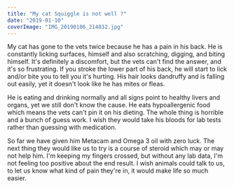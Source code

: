 ```yaml
---
title: "My cat Squiggle is not well ?"
date: "2019-01-10"
coverImage: "IMG_20190106_214032.jpg"
---
```


My cat has gone to the vets twice because he has a pain in his back. He is constantly licking surfaces, himself and also scratching, digging, and biting himself. It's definitely a discomfort, but the vets can't find the answer, and it's so frustrating. If you stroke the lower part of his back, he will start to lick and/or bite you to tell you it's hurting. His hair looks dandruffy and is falling out easily, yet it doesn't look like he has mites or fleas.

He is eating and drinking normally and all signs point to healthy livers and organs, yet we still don't know the cause. He eats hypoallergenic food which means the vets can't pin it on his dieting. The whole thing is horrible and a bunch of guess work. I wish they would take his bloods for lab tests rather than guessing with medication.

So far we have given him Metacam and Omega 3 oil with zero luck. The next thing they would like us to try is a course of steroid which may or may not help him. I'm keeping my fingers crossed, but without any lab data, I'm not feeling too positive about the end result. I wish animals could talk to us, to let us know what kind of pain they're in, it would make life so much easier.

